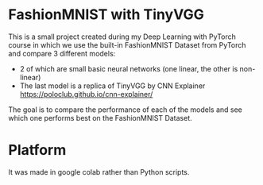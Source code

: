 # FashionMNIST with TinyVGG

This is a small project created during my Deep Learning with PyTorch course in which we use the built-in FashionMNIST Dataset from PyTorch and compare 3 different models:
* 2 of which are small basic neural networks (one linear, the other is non-linear)
* The last model is a replica of TinyVGG by CNN Explainer https://poloclub.github.io/cnn-explainer/

The goal is to compare the performance of each of the models and see which one performs best on the FashionMNIST Dataset.

# Platform
It was made in google colab rather than Python scripts.
